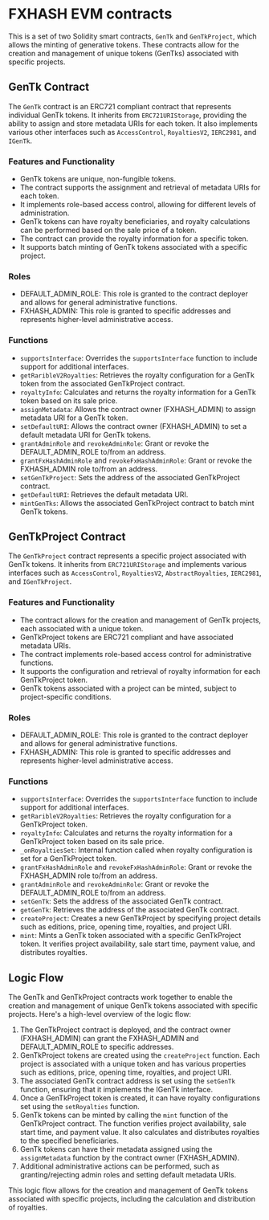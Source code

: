 # FXHASH EVM contracts

This is a set of two Solidity smart contracts, `GenTk` and `GenTkProject`, which allows the minting of generative tokens. These contracts allow for the creation and management of unique tokens (GenTks) associated with specific projects.

## GenTk Contract

The `GenTk` contract is an ERC721 compliant contract that represents individual GenTk tokens. It inherits from `ERC721URIStorage`, providing the ability to assign and store metadata URIs for each token. It also implements various other interfaces such as `AccessControl`, `RoyaltiesV2`, `IERC2981`, and `IGenTk`.

### Features and Functionality

- GenTk tokens are unique, non-fungible tokens.
- The contract supports the assignment and retrieval of metadata URIs for each token.
- It implements role-based access control, allowing for different levels of administration.
- GenTk tokens can have royalty beneficiaries, and royalty calculations can be performed based on the sale price of a token.
- The contract can provide the royalty information for a specific token.
- It supports batch minting of GenTk tokens associated with a specific project.

### Roles

- DEFAULT_ADMIN_ROLE: This role is granted to the contract deployer and allows for general administrative functions.
- FXHASH_ADMIN: This role is granted to specific addresses and represents higher-level administrative access.

### Functions

- `supportsInterface`: Overrides the `supportsInterface` function to include support for additional interfaces.
- `getRaribleV2Royalties`: Retrieves the royalty configuration for a GenTk token from the associated GenTkProject contract.
- `royaltyInfo`: Calculates and returns the royalty information for a GenTk token based on its sale price.
- `assignMetadata`: Allows the contract owner (FXHASH_ADMIN) to assign metadata URI for a GenTk token.
- `setDefaultURI`: Allows the contract owner (FXHASH_ADMIN) to set a default metadata URI for GenTk tokens.
- `grantAdminRole` and `revokeAdminRole`: Grant or revoke the DEFAULT_ADMIN_ROLE to/from an address.
- `grantFxHashAdminRole` and `revokeFxHashAdminRole`: Grant or revoke the FXHASH_ADMIN role to/from an address.
- `setGenTkProject`: Sets the address of the associated GenTkProject contract.
- `getDefaultURI`: Retrieves the default metadata URI.
- `mintGenTks`: Allows the associated GenTkProject contract to batch mint GenTk tokens.

## GenTkProject Contract

The `GenTkProject` contract represents a specific project associated with GenTk tokens. It inherits from `ERC721URIStorage` and implements various interfaces such as `AccessControl`, `RoyaltiesV2`, `AbstractRoyalties`, `IERC2981`, and `IGenTkProject`.

### Features and Functionality

- The contract allows for the creation and management of GenTk projects, each associated with a unique token.
- GenTkProject tokens are ERC721 compliant and have associated metadata URIs.
- The contract implements role-based access control for administrative functions.
- It supports the configuration and retrieval of royalty information for each GenTkProject token.
- GenTk tokens associated with a project can be minted, subject to project-specific conditions.

### Roles

- DEFAULT_ADMIN_ROLE: This role is granted to the contract deployer and allows for general administrative functions.
- FXHASH_ADMIN: This role is granted to specific addresses and represents higher-level administrative access.

### Functions

- `supportsInterface`: Overrides the `supportsInterface` function to include support for additional interfaces.
- `getRaribleV2Royalties`: Retrieves the royalty configuration for a GenTkProject token.
- `royaltyInfo`: Calculates and returns the royalty information for a GenTkProject token based on its sale price.
- `_onRoyaltiesSet`: Internal function called when royalty configuration is set for a GenTkProject token.
- `grantFxHashAdminRole` and `revokeFxHashAdminRole`: Grant or revoke the FXHASH_ADMIN role to/from an address.
- `grantAdminRole` and `revokeAdminRole`: Grant or revoke the DEFAULT_ADMIN_ROLE to/from an address.
- `setGenTk`: Sets the address of the associated GenTk contract.
- `getGenTk`: Retrieves the address of the associated GenTk contract.
- `createProject`: Creates a new GenTkProject by specifying project details such as editions, price, opening time, royalties, and project URI.
- `mint`: Mints a GenTk token associated with a specific GenTkProject token. It verifies project availability, sale start time, payment value, and distributes royalties.

## Logic Flow

The GenTk and GenTkProject contracts work together to enable the creation and management of unique GenTk tokens associated with specific projects. Here's a high-level overview of the logic flow:

1. The GenTkProject contract is deployed, and the contract owner (FXHASH_ADMIN) can grant the FXHASH_ADMIN and DEFAULT_ADMIN_ROLE to specific addresses.
2. GenTkProject tokens are created using the `createProject` function. Each project is associated with a unique token and has various properties such as editions, price, opening time, royalties, and project URI.
3. The associated GenTk contract address is set using the `setGenTk` function, ensuring that it implements the IGenTk interface.
4. Once a GenTkProject token is created, it can have royalty configurations set using the `setRoyalties` function.
5. GenTk tokens can be minted by calling the `mint` function of the GenTkProject contract. The function verifies project availability, sale start time, and payment value. It also calculates and distributes royalties to the specified beneficiaries.
6. GenTk tokens can have their metadata assigned using the `assignMetadata` function by the contract owner (FXHASH_ADMIN).
7. Additional administrative actions can be performed, such as granting/rejecting admin roles and setting default metadata URIs.

This logic flow allows for the creation and management of GenTk tokens associated with specific projects, including the calculation and distribution of royalties.
